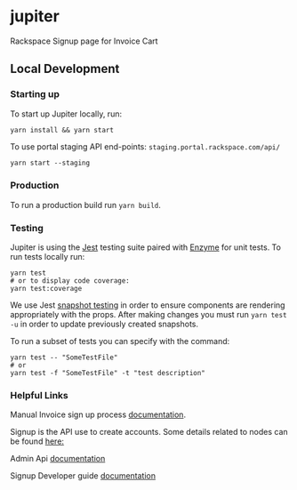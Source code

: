 # jupiter
Rackspace Signup page for Invoice Cart

## Local Development

### Starting up
To start up Jupiter locally, run:
```
yarn install && yarn start
```
To use portal staging API end-points: `staging.portal.rackspace.com/api/`
```css
yarn start --staging
```

### Production
To run a production build run `yarn build`.

### Testing
Jupiter is using the [Jest](https://jestjs.io/docs/en/getting-started) testing suite paired with [Enzyme](https://airbnb.io/enzyme/) for unit tests.
To run tests locally run:
```
yarn test 
# or to display code coverage:
yarn test:coverage
``` 
We use Jest [snapshot testing](https://jestjs.io/docs/en/snapshot-testing) in order to ensure components are rendering appropriately with the props.
After making changes you must run `yarn test -u` in order to update previously created snapshots. 

To run a subset of tests you can specify with the command:
```
yarn test -- "SomeTestFile"
# or
yarn test -f "SomeTestFile" -t "test description" 
```

### Helpful Links
Manual Invoice sign up process [documentation](https://one.rackspace.com/display/manpubcld/Invoice+Sign+Up+Process).

Signup is the API use to create accounts. Some details related to nodes can be found [here:](https://one.rackspace.com/display/SU/Environment+Details?searchId=51G3GLA6J#EnvironmentDetails-Dev-ORD1) 

Admin Api [documentation](https://github.rackspace.com/portal/session/wiki/Admin-API)

Signup Developer guide [documentation](https://pages.github.rackspace.com/IX/internal-docs-signup/api-docs/api-reference/index.html)
